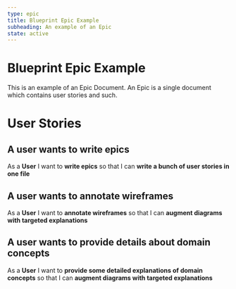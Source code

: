 ```yaml
---
type: epic
title: Blueprint Epic Example
subheading: An example of an Epic
state: active
---
```


# Blueprint Epic Example

This is an example of an Epic Document.  An Epic is a single document
which contains user stories and such.

# User Stories

## A user wants to write epics

As a **User** I want to **write epics** so that I can **write a bunch of user stories in one file**

## A user wants to annotate wireframes

As a **User** I want to  **annotate wireframes** so that I can **augment diagrams with targeted explanations**

## A user wants to provide details about domain concepts

As a **User** I want to **provide some detailed explanations of domain concepts** so that I can **augment diagrams with targeted explanations**
